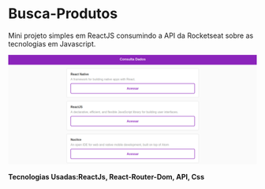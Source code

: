 # Busca-Produtos
Mini projeto simples em ReactJS consumindo a API da Rocketseat sobre as tecnologias em Javascript.

<img src="./src/images/prints/Buscaprints.png">

**Tecnologias Usadas:ReactJs, React-Router-Dom, API, Css**

